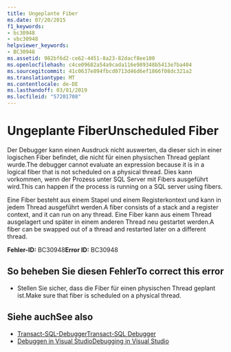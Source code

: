 ```yaml
---
title: Ungeplante Fiber
ms.date: 07/20/2015
f1_keywords:
- bc30948
- vbc30948
helpviewer_keywords:
- BC30948
ms.assetid: 982bf6d2-ce62-4451-8a23-82dacf8ee100
ms.openlocfilehash: c4ce09682a54a9cada116e989348b5413e7ba404
ms.sourcegitcommit: 41c0637e894fbcd0713d46d6ef1866f08dc321a2
ms.translationtype: MT
ms.contentlocale: de-DE
ms.lasthandoff: 03/01/2019
ms.locfileid: "57201708"
---
```

# <a name="unscheduled-fiber"></a><span data-ttu-id="e1b95-102">Ungeplante Fiber</span><span class="sxs-lookup"><span data-stu-id="e1b95-102">Unscheduled Fiber</span></span>
<span data-ttu-id="e1b95-103">Der Debugger kann einen Ausdruck nicht auswerten, da dieser sich in einer logischen Fiber befindet, die nicht für einen physischen Thread geplant wurde.</span><span class="sxs-lookup"><span data-stu-id="e1b95-103">The debugger cannot evaluate an expression because it is in a logical fiber that is not scheduled on a physical thread.</span></span> <span data-ttu-id="e1b95-104">Dies kann vorkommen, wenn der Prozess unter SQL Server mit Fibers ausgeführt wird.</span><span class="sxs-lookup"><span data-stu-id="e1b95-104">This can happen if the process is running on a SQL server using fibers.</span></span>  
  
 <span data-ttu-id="e1b95-105">Eine Fiber besteht aus einem Stapel und einem Registerkontext und kann in jedem Thread ausgeführt werden.</span><span class="sxs-lookup"><span data-stu-id="e1b95-105">A fiber consists of a stack and a register context, and it can run on any thread.</span></span> <span data-ttu-id="e1b95-106">Eine Fiber kann aus einem Thread ausgelagert und später in einem anderen Thread neu gestartet werden.</span><span class="sxs-lookup"><span data-stu-id="e1b95-106">A fiber can be swapped out of a thread and restarted later on a different thread.</span></span>  
  
 <span data-ttu-id="e1b95-107">**Fehler-ID:** BC30948</span><span class="sxs-lookup"><span data-stu-id="e1b95-107">**Error ID:** BC30948</span></span>  
  
## <a name="to-correct-this-error"></a><span data-ttu-id="e1b95-108">So beheben Sie diesen Fehler</span><span class="sxs-lookup"><span data-stu-id="e1b95-108">To correct this error</span></span>  
  
-   <span data-ttu-id="e1b95-109">Stellen Sie sicher, dass die Fiber für einen physischen Thread geplant ist.</span><span class="sxs-lookup"><span data-stu-id="e1b95-109">Make sure that fiber is scheduled on a physical thread.</span></span>  
  
## <a name="see-also"></a><span data-ttu-id="e1b95-110">Siehe auch</span><span class="sxs-lookup"><span data-stu-id="e1b95-110">See also</span></span>

- [<span data-ttu-id="e1b95-111">Transact-SQL-Debugger</span><span class="sxs-lookup"><span data-stu-id="e1b95-111">Transact-SQL Debugger</span></span>](/sql/ssms/scripting/transact-sql-debugger)
- [<span data-ttu-id="e1b95-112">Debuggen in Visual Studio</span><span class="sxs-lookup"><span data-stu-id="e1b95-112">Debugging in Visual Studio</span></span>](/visualstudio/debugger/debugging-in-visual-studio)
